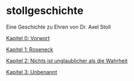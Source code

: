 stollgeschichte
===============

Eine Geschichte zu Ehren von Dr. Axel Stoll

<a href="https://github.com/saufbernd/stollgeschichte/blob/master/0_Vorwort.md">Kapitel 0: Vorwort</a>

<a href="https://github.com/saufbernd/stollgeschichte/blob/master/1_Roseneck.md">Kapitel 1: Roseneck</a>

<a href="https://github.com/saufbernd/stollgeschichte/blob/master/2_Nichts-ist-unglaublicher-als-die-Wahrheit.md">Kapitel 2: Nichts ist unglaublicher als die Wahrheit</a>

<a href="https://github.com/saufbernd/stollgeschichte/blob/master/3_UNBENANNT.md">Kapitel 3: Unbenannt</a>
